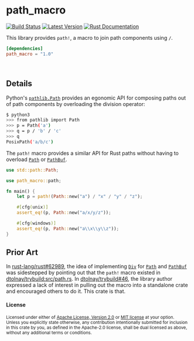 path_macro
==========

[![Build Status](https://api.travis-ci.org/zertosh/path_macro.svg?branch=master)](https://travis-ci.org/zertosh/path_macro)
[![Latest Version](https://img.shields.io/crates/v/path_macro.svg)](https://crates.io/crates/path_macro)
[![Rust Documentation](https://img.shields.io/badge/api-rustdoc-blue.svg)](https://docs.rs/path_macro)

This library provides `path!`, a macro to join path components using `/`.

```toml
[dependencies]
path_macro = "1.0"
```

<br>

## Details

Python's [`pathlib.Path`] provides an egonomic API for composing paths out
of path components by overloading the division operator:

```sh
$ python3
>>> from pathlib import Path
>>> p = Path('a')
>>> q = p / 'b' / 'c'
>>> q
PosixPath('a/b/c')
```

The `path!` macro provides a similar API for Rust paths without having
to overload [`Path`] or [`PathBuf`].

```rust
use std::path::Path;

use path_macro::path;

fn main() {
    let p = path!(Path::new("a") / "x" / "y" / "z");

    #[cfg(unix)]
    assert_eq!(p, Path::new("a/x/y/z"));

    #[cfg(windows)]
    assert_eq!(p, Path::new("a\\x\\y\\z"));
}
```

## Prior Art

In [rust-lang/rust#62989], the idea of implementing [`Div`] for [`Path`] and
[`PathBuf`] was sidestepped by pointing out that the `path!` macro existed
in [dtolnay/trybuild:src/path.rs]. In [dtolnay/trybuild#46], the library
author expressed a lack of interest in pulling out the macro into a
standalone crate and encouraged others to do it. This crate is that.

[rust-lang/rust#62989]: https://github.com/rust-lang/rust/pull/62989
[dtolnay/trybuild:src/path.rs]: https://github.com/dtolnay/trybuild/blob/9b92eb13813a/src/path.rs#L42
[dtolnay/trybuild#46]: https://github.com/dtolnay/trybuild/issues/46
[`pathlib.Path`]: https://docs.python.org/3/library/pathlib.html#basic-use
[`Path`]: https://doc.rust-lang.org/std/path/struct.Path.html
[`PathBuf`]: https://doc.rust-lang.org/std/path/struct.PathBuf.html
[`Div`]: https://doc.rust-lang.org/std/ops/trait.Div.html

#### License

<sup>
Licensed under either of <a href="LICENSE-APACHE">Apache License, Version
2.0</a> or <a href="LICENSE-MIT">MIT license</a> at your option.
</sup>

<br>

<sub>
Unless you explicitly state otherwise, any contribution intentionally submitted
for inclusion in this crate by you, as defined in the Apache-2.0 license, shall
be dual licensed as above, without any additional terms or conditions.
</sub>
